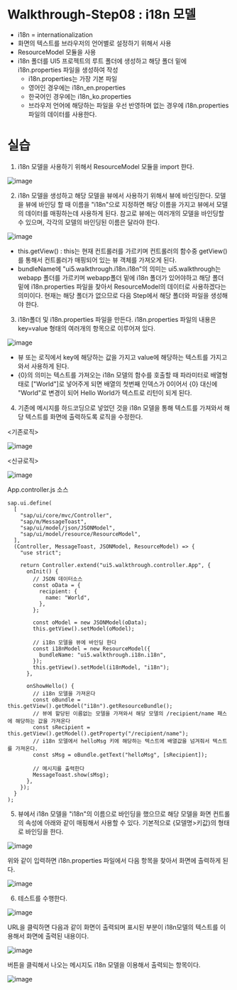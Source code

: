 # Walkthrough-Step08 : i18n 모델 #
- i18n = internationalization
- 화면의 텍스트를 브라우저의 언어별로 설정하기 위해서 사용
- ResourceModel 모듈을 사용
- i18n 폴더를 UI5 프로젝트의 루트 폴더에 생성하고 해당 폴더 밑에 i18n.properties 파일을 생성하여 작성
	- i18n.properties는 가장 기본 파일
	- 영어인 경우에는 i18n_en.properties
	- 한국어인 경우에는 i18n_ko.properties
	- 브라우저 언어에 해당하는 파일을 우선 반영하며 없는 경우에 i18n.properties 파일의 데이터를 사용한다.

# 실습 #

1) i18n 모델을 사용하기 위해서 ResourceModel 모듈을 import 한다.
 
![image](https://github.com/hkhdoc/2024-kyu-fiori/assets/171245582/6c27bd79-622b-45d5-8e10-0b2d4d6985b6)


2) i18n 모델을 생성하고 해당 모델을 뷰에서 사용하기 위해서 뷰에 바인딩한다. 모델을 뷰에 바인딩 할 때 이름을 "i18n"으로 지정하면 해당 이름을 가지고 뷰에서 모델의 데이터를 매핑하는데 사용하게 된다. 참고로 뷰에는 여러개의 모델을 바인딩할 수 있으며, 각각의 모델의 바인딩된 이름은 달라야 한다.

![image](https://github.com/hkhdoc/2024-kyu-fiori/assets/171245582/c257a18b-f14d-48c4-85bd-2c425827abc3)

- this.getView() : this는 현재 컨트롤러를 가르키며 컨트롤러의 함수중 getView()를 통해서 컨트롤러가 매핑되어 있는 뷰 객체를 가져오게 된다.
- bundleName에 "ui5.walkthrough.i18n.i18n"의 의미는 ui5.walkthrough는 webapp 폴더를 가르키며 webapp폴더 밑에 i18n 폴더가 있어야하고 해당 폴더 밑에 i18n.properties 파일을 찾아서 ResourceModel의 데이터로 사용하겠다는 의미이다. 현재는 해당 폴더가 없으므로 다음 Step에서 해당 폴더와 파일을 생성해야 한다.


 3) i18n폴더 및 i18n.properties 파일을 만든다. i18n.properties 파일의 내용은 key=value 형태의 여러개의 항목으로 이루어져 있다.

![image](https://github.com/hkhdoc/2024-kyu-fiori/assets/171245582/c7d06ba2-ee85-4ea3-a522-54035b3c278a)

- 뷰 또는 로직에서 key에 해당하는 값을 가지고 value에 해당하는 텍스트를 가지고 와서 사용하게 된다.
- {0}의 의미는 텍스트를 가져오는 i18n 모델의 함수를 호출할 때 파라미터로 배열형태로 ["World"]로 넣어주게 되면 배열의 첫번째 인덱스가 0이어서 {0} 대신에 "World"로 변경이 되어 Hello World가 텍스트로 리턴이 되게 된다.


4) 기존에 메시지를 하드코딩으로 넣었던 것을 i18n 모델을 통해 텍스트를 가져와서 해당 텍스트를 화면에 출력하도록 로직을 수정한다.

<기존로직>

![image](https://github.com/hkhdoc/2024-kyu-fiori/assets/171245582/45a851af-ffb0-4e4e-a300-722702813829)

<신규로직>

![image](https://github.com/hkhdoc/2024-kyu-fiori/assets/171245582/7b04bd3b-99bd-42b5-9342-a3d00eda2b5a)

App.controller.js 소스
```
sap.ui.define(
  [
    "sap/ui/core/mvc/Controller",
    "sap/m/MessageToast",
    "sap/ui/model/json/JSONModel",
    "sap/ui/model/resource/ResourceModel",
  ],
  (Controller, MessageToast, JSONModel, ResourceModel) => {
    "use strict";

    return Controller.extend("ui5.walkthrough.controller.App", {
      onInit() {
        // JSON 데이터소스
        const oData = {
          recipient: {
            name: "World",
          },
        };

        const oModel = new JSONModel(oData);
        this.getView().setModel(oModel);

        // i18n 모델을 뷰에 바인딩 한다
        const i18nModel = new ResourceModel({
          bundleName: "ui5.walkthrough.i18n.i18n",
        });
        this.getView().setModel(i18nModel, "i18n");
      },

      onShowHello() {
        // i18n 모델을 가져온다
        const oBundle = this.getView().getModel("i18n").getResourceBundle();
        // 뷰에 할당된 이름없는 모델을 가져와서 해당 모델의 /recipient/name 패스에 해당하는 값을 가져온다
        const sRecipient = this.getView().getModel().getProperty("/recipient/name");
        // i18n 모델에서 helloMsg 키에 해당하는 텍스트에 배열값을 넘겨줘서 텍스트를 가져온다.
        const sMsg = oBundle.getText("helloMsg", [sRecipient]);

        // 메시지를 출력한다
        MessageToast.show(sMsg);
      },
    });
  }
);
```


5) 뷰에서 i18n 모델을 "i18n"의 이름으로 바인딩을 했으므로 해당 모델을 화면 컨트롤의 속성에 아래와 같이 매핑해서 사용할 수 있다. 기본적으로 {모델명>키값}의 형태로 바인딩을 한다.

![image](https://github.com/hkhdoc/2024-kyu-fiori/assets/171245582/f27ba9fa-88e1-441e-a02e-42b0af1e1487)

위와 같이 입력하면 i18n.properties 파일에서 다음 항목을 찾아서 화면에 출력하게 된다.

![image](https://github.com/hkhdoc/2024-kyu-fiori/assets/171245582/2dd214b4-72a6-47c0-a8cb-b5eb453ec8bb)

6) 테스트를 수행한다.

![image](https://github.com/hkhdoc/2024-kyu-fiori/assets/171245582/f1023b10-6eb7-4e08-bed8-a1c78664958a)

URL을 클릭하면 다음과 같이 화면이 출력되며 표시된 부분이 i18n모델의 텍스트를 이용해서 화면에 출력된 내용이다.

![image](https://github.com/hkhdoc/2024-kyu-fiori/assets/171245582/8a19b3d4-2512-4964-9684-1a6f8ec1b6d5)

버튼을 클릭해서 나오는 메시지도 i18n 모델을 이용해서 출력되는 항목이다.

![image](https://github.com/hkhdoc/2024-kyu-fiori/assets/171245582/e8c8e448-83d4-4189-a952-db0ae9043ef3)

